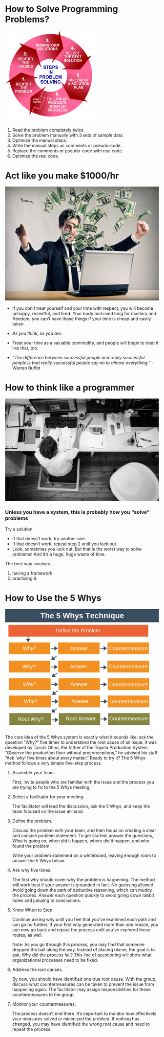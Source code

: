 # How to Solve Programming Problems?

![img](./pic/prep-01.gif)

1. Read the problem completely twice.
2. Solve the problem manually with 3 sets of sample data.
3. Optimize the manual steps.
4. Write the manual steps as comments or pseudo-code.
5. Replace the comments or pseudo-code with real code.
6. Optimize the real code.

# Act like you make $1000/hr

![Image](./pic/prep-03.jpg)

* If you don’t treat yourself and your time with respect, you will become unhappy, resentful, and tired. Your body and mind long for mastery and freedom; you can’t have those things if your time is cheap and easily taken.

* *As you think, so you are.*
* Treat your time as a valuable commodity, and people will begin to treat it like that, too.
* *“The difference between successful people and really successful people is that really successful people say no to almost everything.”* -Warren Buffet

# How to think like a programmer

![img](./pic/prep-02.jpg)

### Unless you have a system, this is probably how you “solve” problems

Try a solution.

* If that doesn’t work, try another one.
* If that doesn’t work, repeat step 2 until you luck out.
* Look, sometimes you luck out. But that is the worst way to solve problems! And it’s a huge, huge waste of time.

The best way involves

1. having a framework
2. practicing it.


# How to Use the 5 Whys

![img](./pic/prep-04.png)
 
The core idea of the 5 Whys system is exactly what it sounds like: ask the question “Why?” five times to understand the root cause of an issue. It was developed by Taiichi Ohno, the father of the Toyota Production System.  “Observe the production floor without preconceptions,” he advised his staff. “Ask ‘why’ five times about every matter.”
Ready to try it? The 5 Whys method follows a very simple five-step process.

1. Assemble your team.

    First, invite people who are familiar with the issue and the process you are trying to fix to the 5 Whys meeting.

2. Select a facilitator for your meeting.

    The facilitator will lead the discussion, ask the 5 Whys, and keep the team focused on the issue at-hand.

3. Define the problem.

    Discuss the problem with your team, and then focus on creating a clear and concise problem statement. To get started, answer the questions, What is going on, when did it happen, where did it happen, and who found the problem.

    Write your problem statement on a whiteboard, leaving enough room to answer the 5 Whys below.

4. Ask why five times.

    The first why should cover why the problem is happening. The method will work best if your answer is grounded in fact. No guessing allowed. Avoid going down the path of deductive reasoning, which can muddy the process. Answer each question quickly to avoid going down rabbit holes and jumping to conclusions.

5. Know When to Stop

    Continue asking why until you feel that you’ve examined each path and can go no further. If your first why generated more than one reason, you can now go back and repeat the process until you’ve explored those routes, as well.

    Note: As you go through this process, you may find that someone dropped the ball along the way. Instead of placing blame, the goal is to ask, Why did the process fail? This line of questioning will show what organizational processes need to be fixed.

6. Address the root causes.

    By now, you should have identified one true root cause. With the group, discuss what countermeasures can be taken to prevent the issue from happening again. The facilitator may assign responsibilities for these countermeasures to the group.


7. Monitor your countermeasures.

    The process doesn’t end there. It’s important to monitor how effectively your measures solved or minimized the problem. If nothing has changed, you may have identified the wrong root cause and need to repeat the process.
